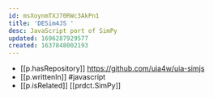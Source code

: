 ```yaml
---
id: msXoynmTXJ70RWc3AkPn1
title: 'DESim4JS '
desc: JavaScript port of SimPy
updated: 1696287929577
created: 1637848002193
---
```




- [[p.hasRepository]] https://github.com/uia4w/uia-simjs
- [[p.writtenIn]] #javascript
- [[p.isRelated]] [[prdct.SimPy]]
